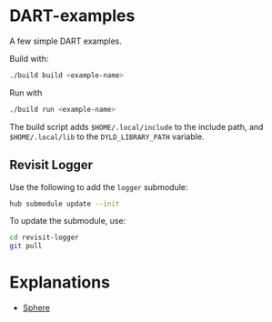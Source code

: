 # DART-examples

A few simple DART examples.

Build with:

```bash
./build build <example-name>
```

Run with

```bash
./build run <example-name>
```

The build script adds `$HOME/.local/include` to the include path, and `$HOME/.local/lib` to the `DYLD_LIBRARY_PATH` variable.

## Revisit Logger

Use the following to add the `logger` submodule:

```bash
hub submodule update --init
```

To update the submodule, use:

```bash
cd revisit-logger
git pull
```

# Explanations

- [Sphere](https://medium.com/@anthonyjclark/starting-with-dart-dynamic-animation-and-robotics-toolkit-149cbe677c1)

